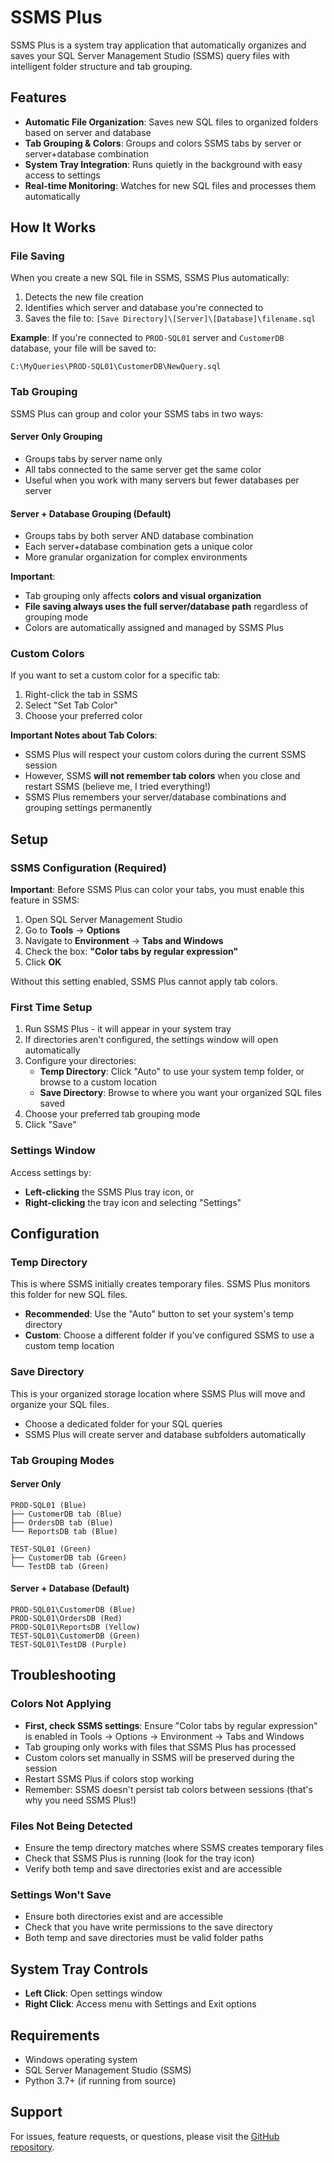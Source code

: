 # SSMS Plus

SSMS Plus is a system tray application that automatically organizes and saves your SQL Server Management Studio (SSMS) query files with intelligent folder structure and tab grouping.

## Features

- **Automatic File Organization**: Saves new SQL files to organized folders based on server and database
- **Tab Grouping & Colors**: Groups and colors SSMS tabs by server or server+database combination
- **System Tray Integration**: Runs quietly in the background with easy access to settings
- **Real-time Monitoring**: Watches for new SQL files and processes them automatically

## How It Works

### File Saving
When you create a new SQL file in SSMS, SSMS Plus automatically:
1. Detects the new file creation
2. Identifies which server and database you're connected to
3. Saves the file to: `[Save Directory]\[Server]\[Database]\filename.sql`

**Example**: If you're connected to `PROD-SQL01` server and `CustomerDB` database, your file will be saved to:
```
C:\MyQueries\PROD-SQL01\CustomerDB\NewQuery.sql
```

### Tab Grouping
SSMS Plus can group and color your SSMS tabs in two ways:

#### Server Only Grouping
- Groups tabs by server name only
- All tabs connected to the same server get the same color
- Useful when you work with many servers but fewer databases per server

#### Server + Database Grouping (Default)
- Groups tabs by both server AND database combination
- Each server+database combination gets a unique color
- More granular organization for complex environments

**Important**: 
- Tab grouping only affects **colors and visual organization**
- **File saving always uses the full server/database path** regardless of grouping mode
- Colors are automatically assigned and managed by SSMS Plus

### Custom Colors
If you want to set a custom color for a specific tab:
1. Right-click the tab in SSMS
2. Select "Set Tab Color"
3. Choose your preferred color

**Important Notes about Tab Colors**:
- SSMS Plus will respect your custom colors during the current SSMS session
- However, SSMS **will not remember tab colors** when you close and restart SSMS (believe me, I tried everything!)
- SSMS Plus remembers your server/database combinations and grouping settings permanently

## Setup

### SSMS Configuration (Required)
**Important**: Before SSMS Plus can color your tabs, you must enable this feature in SSMS:

1. Open SQL Server Management Studio
2. Go to **Tools** → **Options**
3. Navigate to **Environment** → **Tabs and Windows**
4. Check the box: **"Color tabs by regular expression"**
5. Click **OK**

Without this setting enabled, SSMS Plus cannot apply tab colors.

### First Time Setup
1. Run SSMS Plus - it will appear in your system tray
2. If directories aren't configured, the settings window will open automatically
3. Configure your directories:
   - **Temp Directory**: Click "Auto" to use your system temp folder, or browse to a custom location
   - **Save Directory**: Browse to where you want your organized SQL files saved
4. Choose your preferred tab grouping mode
5. Click "Save"

### Settings Window
Access settings by:
- **Left-clicking** the SSMS Plus tray icon, or
- **Right-clicking** the tray icon and selecting "Settings"

## Configuration

### Temp Directory
This is where SSMS initially creates temporary files. SSMS Plus monitors this folder for new SQL files.
- **Recommended**: Use the "Auto" button to set your system's temp directory
- **Custom**: Choose a different folder if you've configured SSMS to use a custom temp location

### Save Directory
This is your organized storage location where SSMS Plus will move and organize your SQL files.
- Choose a dedicated folder for your SQL queries
- SSMS Plus will create server and database subfolders automatically

### Tab Grouping Modes

#### Server Only
```
PROD-SQL01 (Blue)
├── CustomerDB tab (Blue)
├── OrdersDB tab (Blue)
└── ReportsDB tab (Blue)

TEST-SQL01 (Green)
├── CustomerDB tab (Green)
└── TestDB tab (Green)
```

#### Server + Database (Default)
```
PROD-SQL01\CustomerDB (Blue)
PROD-SQL01\OrdersDB (Red)
PROD-SQL01\ReportsDB (Yellow)
TEST-SQL01\CustomerDB (Green)
TEST-SQL01\TestDB (Purple)
```

## Troubleshooting

### Colors Not Applying
- **First, check SSMS settings**: Ensure "Color tabs by regular expression" is enabled in Tools → Options → Environment → Tabs and Windows
- Tab grouping only works with files that SSMS Plus has processed
- Custom colors set manually in SSMS will be preserved during the session
- Restart SSMS Plus if colors stop working
- Remember: SSMS doesn't persist tab colors between sessions (that's why you need SSMS Plus!)

### Files Not Being Detected
- Ensure the temp directory matches where SSMS creates temporary files
- Check that SSMS Plus is running (look for the tray icon)
- Verify both temp and save directories exist and are accessible

### Settings Won't Save
- Ensure both directories exist and are accessible
- Check that you have write permissions to the save directory
- Both temp and save directories must be valid folder paths

## System Tray Controls

- **Left Click**: Open settings window
- **Right Click**: Access menu with Settings and Exit options

## Requirements

- Windows operating system
- SQL Server Management Studio (SSMS)
- Python 3.7+ (if running from source)

## Support

For issues, feature requests, or questions, please visit the [GitHub repository](https://github.com/Blake-goofy/ssmsplus).
